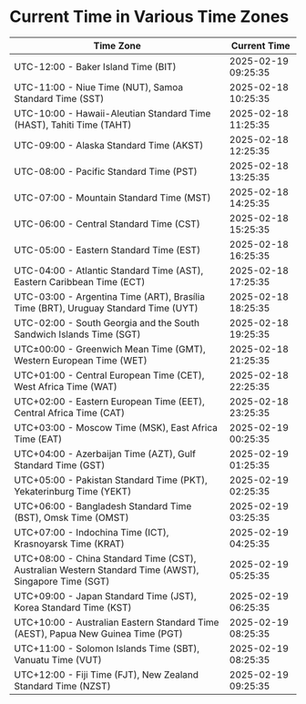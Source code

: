 # Current Time in Various Time Zones

| Time Zone | Current Time |
|-----------|--------------|
| UTC-12:00 - Baker Island Time (BIT) | 2025-02-19 09:25:35 |
| UTC-11:00 - Niue Time (NUT), Samoa Standard Time (SST) | 2025-02-18 10:25:35 |
| UTC-10:00 - Hawaii-Aleutian Standard Time (HAST), Tahiti Time (TAHT) | 2025-02-18 11:25:35 |
| UTC-09:00 - Alaska Standard Time (AKST) | 2025-02-18 12:25:35 |
| UTC-08:00 - Pacific Standard Time (PST) | 2025-02-18 13:25:35 |
| UTC-07:00 - Mountain Standard Time (MST) | 2025-02-18 14:25:35 |
| UTC-06:00 - Central Standard Time (CST) | 2025-02-18 15:25:35 |
| UTC-05:00 - Eastern Standard Time (EST) | 2025-02-18 16:25:35 |
| UTC-04:00 - Atlantic Standard Time (AST), Eastern Caribbean Time (ECT) | 2025-02-18 17:25:35 |
| UTC-03:00 - Argentina Time (ART), Brasília Time (BRT), Uruguay Standard Time (UYT) | 2025-02-18 18:25:35 |
| UTC-02:00 - South Georgia and the South Sandwich Islands Time (SGT) | 2025-02-18 19:25:35 |
| UTC±00:00 - Greenwich Mean Time (GMT), Western European Time (WET) | 2025-02-18 21:25:35 |
| UTC+01:00 - Central European Time (CET), West Africa Time (WAT) | 2025-02-18 22:25:35 |
| UTC+02:00 - Eastern European Time (EET), Central Africa Time (CAT) | 2025-02-18 23:25:35 |
| UTC+03:00 - Moscow Time (MSK), East Africa Time (EAT) | 2025-02-19 00:25:35 |
| UTC+04:00 - Azerbaijan Time (AZT), Gulf Standard Time (GST) | 2025-02-19 01:25:35 |
| UTC+05:00 - Pakistan Standard Time (PKT), Yekaterinburg Time (YEKT) | 2025-02-19 02:25:35 |
| UTC+06:00 - Bangladesh Standard Time (BST), Omsk Time (OMST) | 2025-02-19 03:25:35 |
| UTC+07:00 - Indochina Time (ICT), Krasnoyarsk Time (KRAT) | 2025-02-19 04:25:35 |
| UTC+08:00 - China Standard Time (CST), Australian Western Standard Time (AWST), Singapore Time (SGT) | 2025-02-19 05:25:35 |
| UTC+09:00 - Japan Standard Time (JST), Korea Standard Time (KST) | 2025-02-19 06:25:35 |
| UTC+10:00 - Australian Eastern Standard Time (AEST), Papua New Guinea Time (PGT) | 2025-02-19 08:25:35 |
| UTC+11:00 - Solomon Islands Time (SBT), Vanuatu Time (VUT) | 2025-02-19 08:25:35 |
| UTC+12:00 - Fiji Time (FJT), New Zealand Standard Time (NZST) | 2025-02-19 09:25:35 |
